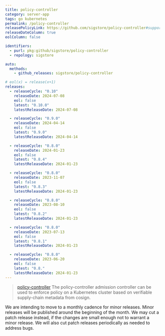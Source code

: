 ```yaml
---
title: policy-controller
category: server-app
tags: go kubernetes
permalink: /policy-controller
releasePolicyLink: https://github.com/sigstore/policy-controller#support-policy
releaseDateColumn: true
eolColumn: false

identifiers:
  - purl: pkg:github/sigstore/policy-controller
  - repology: sigstore

auto:
  methods:
    - github_releases: sigstore/policy-controller

# eol(x) = release(x+1)
releases:
  - releaseCycle: "0.10"
    releaseDate: 2024-07-08
    eol: false
    latest: "0.10.0"
    latestReleaseDate: 2024-07-08

  - releaseCycle: "0.9.0"
    releaseDate: 2024-04-14
    eol: false
    latest: "0.9.0"
    latestReleaseDate: 2024-04-14

  - releaseCycle: "0.8.0"
    releaseDate: 2024-01-23
    eol: false
    latest: "0.8.4"
    latestReleaseDate: 2024-01-23

  - releaseCycle: "0.8.0"
    releaseDate: 2023-11-07
    eol: false
    latest: "0.8.3"
    latestReleaseDate: 2024-01-23

  - releaseCycle: "0.8.0"
    releaseDate: 2023-08-10
    eol: false
    latest: "0.8.2"
    latestReleaseDate: 2024-01-23

  - releaseCycle: "0.8.0"
    releaseDate: 2023-07-13
    eol: false
    latest: "0.8.1"
    latestReleaseDate: 2024-01-23

  - releaseCycle: "0.8.0"
    releaseDate: 2023-06-20
    eol: false
    latest: "0.8."
    latestReleaseDate: 2024-01-23
---
```


> [policy-controller](https://github.com/sigstore/policy-controller) The policy-controller admission controller can be used to enforce policy on a Kubernetes cluster based on verifiable supply-chain metadata from cosign.

We are intending to move to a monthly cadence for minor releases. Minor releases will be published around the beginning of the month. We may cut a patch release instead, if the changes are small enough not to warrant a minor release. We will also cut patch releases periodically as needed to address bugs.
